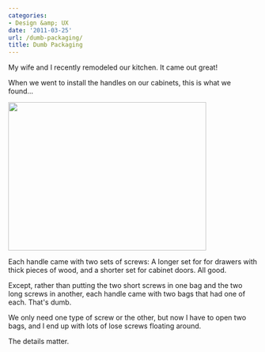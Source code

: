 ```yaml
---
categories:
- Design &amp; UX
date: '2011-03-25'
url: /dumb-packaging/
title: Dumb Packaging
---
```


My wife and I recently remodeled our kitchen. It came out great!

When we went to install the handles on our cabinets, this is what we found...

<img src="https://gomakethings.com/wp-content/uploads/2011/03/screws-400x300.jpg" alt="" title="screws" width="400" height="300" class="aligncenter size-medium wp-image-246" />

Each handle came with two sets of screws: A longer set for for drawers with thick pieces of wood, and a shorter set for cabinet doors. All good.

Except, rather than putting the two short screws in one bag and the two long screws in another, each handle came with two bags that had one of each. That's dumb.

We only need one type of screw or the other, but now I have to open two bags, and I end up with lots of lose screws floating around.

The details matter.